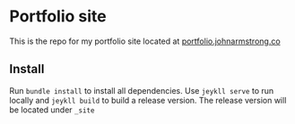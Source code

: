 # Portfolio site
This is the repo for my portfolio site located at [portfolio.johnarmstrong.co](portfolio.johnarmstrong.co)

## Install

Run `bundle install` to install all dependencies. Use `jeykll serve` to run locally 
and `jeykll build` to build a release version. The release version will be located under `_site`
